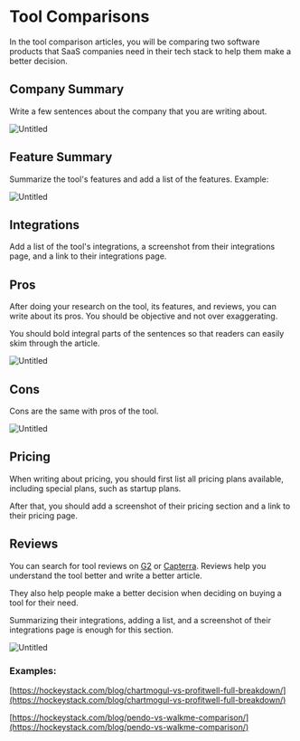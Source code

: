 # Tool Comparisons

In the tool comparison articles, you will be comparing two software products that SaaS companies need in their tech stack to help them make a better decision. 

## Company Summary

Write a few sentences about the company that you are writing about. 

![Untitled](Tool%20Comparisons%2083e9158d8b8246e7b1227da52a2f2578/Untitled.png)

## Feature Summary

Summarize the tool's features and add a list of the features. Example:

![Untitled](Tool%20Comparisons%2083e9158d8b8246e7b1227da52a2f2578/Untitled%201.png)

## Integrations

Add a list of the tool's integrations, a screenshot from their integrations page, and a link to their integrations page.

## Pros

After doing your research on the tool, its features, and reviews, you can write about its pros. You should be objective and not over exaggerating. 

You should bold integral parts of the sentences so that readers can easily skim through the article.

![Untitled](Tool%20Comparisons%2083e9158d8b8246e7b1227da52a2f2578/Untitled%202.png)

## Cons

Cons are the same with pros of the tool. 

![Untitled](Tool%20Comparisons%2083e9158d8b8246e7b1227da52a2f2578/Untitled%203.png)

## Pricing

When writing about pricing, you should first list all pricing plans available, including special plans, such as startup plans. 

After that, you should add a screenshot of their pricing section and a link to their pricing page.

## Reviews

You can search for tool reviews on [G2](http://g2.com) or [Capterra](http://capterra.com). Reviews help you understand the tool better and write a better article.

They also help people make a better decision when deciding on buying a tool for their need. 

Summarizing their integrations, adding a list, and a screenshot of their integrations page is enough for this section.

![Untitled](Tool%20Comparisons%2083e9158d8b8246e7b1227da52a2f2578/Untitled%204.png)

### Examples:

[https://hockeystack.com/blog/chartmogul-vs-profitwell-full-breakdown/](https://hockeystack.com/blog/chartmogul-vs-profitwell-full-breakdown/)

[https://hockeystack.com/blog/pendo-vs-walkme-comparison/](https://hockeystack.com/blog/pendo-vs-walkme-comparison/)